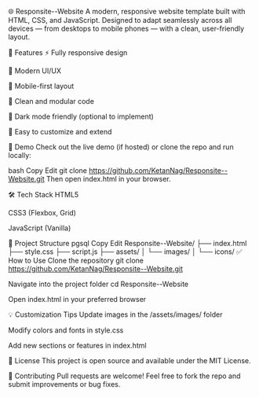 
🌐 Responsite--Website
A modern, responsive website template built with HTML, CSS, and JavaScript. Designed to adapt seamlessly across all devices — from desktops to mobile phones — with a clean, user-friendly layout.

📌 Features
⚡ Fully responsive design

🎨 Modern UI/UX

📱 Mobile-first layout

🧩 Clean and modular code

🌙 Dark mode friendly (optional to implement)

🧠 Easy to customize and extend

🚀 Demo
Check out the live demo (if hosted) or clone the repo and run locally:

bash
Copy
Edit
git clone https://github.com/KetanNag/Responsite--Website.git
Then open index.html in your browser.

🛠️ Tech Stack
HTML5

CSS3 (Flexbox, Grid)

JavaScript (Vanilla)

📂 Project Structure
pgsql
Copy
Edit
Responsite--Website/
├── index.html
├── style.css
├── script.js
├── assets/
│   └── images/
│   └── icons/
✅ How to Use
Clone the repository
git clone https://github.com/KetanNag/Responsite--Website.git

Navigate into the project folder
cd Responsite--Website

Open index.html in your preferred browser

💡 Customization Tips
Update images in the /assets/images/ folder

Modify colors and fonts in style.css

Add new sections or features in index.html

📄 License
This project is open source and available under the MIT License.

🙌 Contributing
Pull requests are welcome! Feel free to fork the repo and submit improvements or bug fixes.
